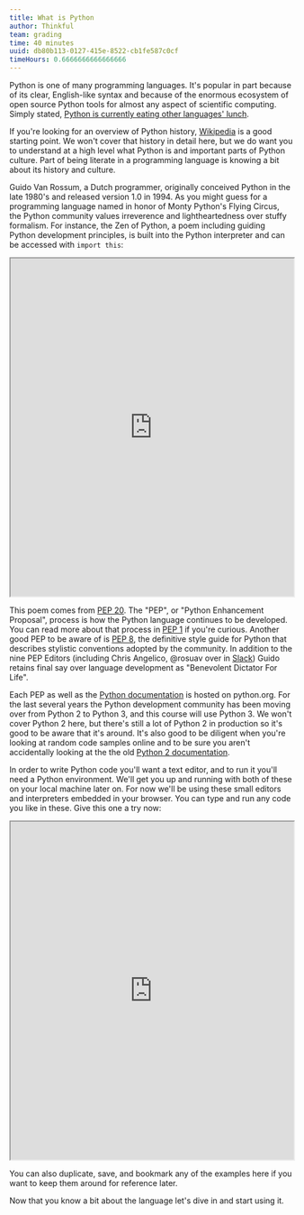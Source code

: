 ```yaml
---
title: What is Python
author: Thinkful
team: grading
time: 40 minutes
uuid: db80b113-0127-415e-8522-cb1fe587c0cf
timeHours: 0.6666666666666666
---
```


Python is one of many programming languages. It's popular in part because of its clear, English-like syntax and because of the enormous ecosystem of open source Python tools for almost any aspect of scientific computing. Simply stated, [Python is currently eating other languages' lunch](http://www.talyarkoni.org/blog/2013/11/18/the-homogenization-of-scientific-computing-or-why-python-is-steadily-eating-other-languages-lunch/).

If you're looking for an overview of Python history, [Wikipedia](https://en.wikipedia.org/wiki/Python_%28programming_language%29) is a good starting point. We won't cover that history in detail here, but we do want you to understand at a high level what Python is and important parts of Python culture. Part of being literate in a programming language is knowing a bit about its history and culture.

Guido Van Rossum, a Dutch programmer, originally conceived Python in the late 1980's and released version 1.0 in 1994. As you might guess for a programming language named in honor of Monty Python's Flying Circus, the Python community values irreverence and lightheartedness over stuffy formalism. For instance, the Zen of Python, a poem including guiding Python development principles, is built into the Python interpreter and can be accessed with `import this`:

<iframe height="600px" width="100%" src="https://trinket.io/embed/python3/299a9e5df5"></iframe>

This poem comes from [PEP 20](https://www.python.org/dev/peps/pep-0020/). The "PEP", or "Python Enhancement Proposal", process is how the Python language continues to be developed. You can read more about that process in [PEP 1](https://www.python.org/dev/peps/pep-0001/) if you're curious. Another good PEP to be aware of is [PEP 8](https://www.python.org/dev/peps/pep-0008/), the definitive style guide for Python that describes stylistic conventions adopted by the community. In addition to the nine PEP Editors (including Chris Angelico, @rosuav over in [Slack](https://thinkful.slack.com/messages/general-discussion/)) Guido retains final say over language development as "Benevolent Dictator For Life".

Each PEP as well as the [Python documentation](https://docs.python.org/3.5/library/) is hosted on python.org. For the last several years the Python development community has been moving over from Python 2 to Python 3, and this course will use Python 3. We won't cover Python 2 here, but there's still a lot of Python 2 in production so it's good to be aware that it's around. It's also good to be diligent when you're looking at random code samples online and to be sure you aren't accidentally looking at the the old [Python 2 documentation](https://docs.python.org/2.7/library/).

In order to write Python code you'll want a text editor, and to run it you'll need a Python environment. We'll get you up and running with both of these on your local machine later on. For now we'll be using these small editors and interpreters embedded in your browser. You can type and run any code you like in these. Give this one a try now:

<iframe height="600px" width="100%" src="https://trinket.io/embed/python3/4119ca4757"></iframe>

You can also duplicate, save, and bookmark any of the examples here if you want to keep them around for reference later.

Now that you know a bit about the language let's dive in and start using it.

